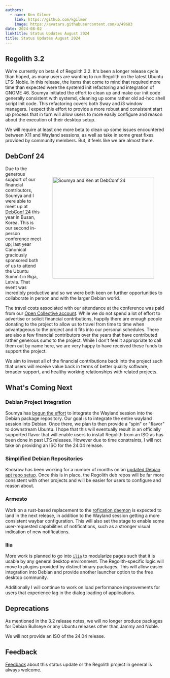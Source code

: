 ```yaml
---
authors:
  - name: Ken Gilmer
    link: https://github.com/kgilmer
    image: https://avatars.githubusercontent.com/u/49683
date: 2024-08-02
linktitle: Status Updates August 2024
title: Status Updates August 2024
---
```


## Regolith 3.2 

We're currently on beta 4 of Regolith 3.2.  It's been a longer release cycle than hoped, as many users are wanting to run Regolith on the latest Ubuntu LTS: Noble.  In this release, the items that come to mind that required more time than expected were the systemd init refactoring and integration of GNOME 46.  Soumya initiated the effort to clean up and make our init code generally consistent with systemd, cleaning up some rather old ad-hoc shell script init code.  This refactoring covers both Sway and i3 window managers.  I expect this effort to provide a more robust and consistent start up process that in turn will allow users to more easily configure and reason about the execution of their desktop setup.

We will require at least one more beta to clean up some issues encountered between X11 and Wayland sessions, as well as take in some great fixes provided by community members.   But, it feels like we are almost there.

## DebConf 24 

<img src="/images/posts/PXL_20240729_102150414.jpg" alt="Soumya and Ken at DebConf 24" title="Soumya and Ken at DebConf 24" width="320" style="float: right; margin: 35px;"/>

Due to the generous support of our financial contributors, Soumya and I were able to meet up at [DebConf 24](https://debconf24.debconf.org/) this year in Busan, Korea.  This is our second in-person conference meet up; last year Canonical graciously sponsored both of us to attend the Ubuntu Summit in Riga, Latvia.  That event was incredibly productive and so we were both keen on further opportunities to collaborate in person and with the larger Debian world.

The travel costs associated with our attendance at the conference was paid from our [Open Collective account](https://opencollective.com/regolith/donate).  While we do not spend a lot of effort to advertise or solicit financial contributions, happily there are enough people donating to the project to allow us to travel from time to time when advantageous to the project and it fits into our personal schedules. There are also a few financial contributors over the years that have contributed rather generous sums to the project.  While I don't feel it appropriate to call them out by name here, we are very happy to have received these funds to support the project.  

We aim to invest all of the financial contributions back into the project such that users will receive value back in terms of better quality software, broader support, and healthy working relationships with related projects.

## What's Coming Next

### Debian Project Integration

Soumya has [begun the effort](https://packages.debian.org/sid/trawld) to integrate the Wayland session into the Debian package repository.  Our goal is to integrate the entire wayland session into Debian.  Once there, we plan to then provide a "spin" or "flavor" to downstream Ubuntu.  I hope that this will eventually result in an officially supported flavor that will enable users to install Regolith from an ISO as has been done in past LTS releases.  However due to time constraints, I will not take on providing an ISO for the 24.04 release.

### Simplified Debian Repositories

Khosrow has been working for a number of months on an [updated Debian apt repo setup](https://github.com/regolith-linux/voulage/pull/38).  Once this is in place, the Regolith deb repos will be far more consistent with other projects and will be easier for users to configure and reason about.

### Armesto

Work on a rust-based replacement to the [rofication daemon](https://github.com/regolith-linux/armesto) is expected to land in the next release, in addition to the Wayland session getting a more consistent waybar configuration.  This will also set the stage to enable some user-requested capabilities of notifications, such as a stronger visual indication of new notifications.

### Ilia

More work is planned to go into [`ilia`](https://github.com/regolith-linux/ilia) to modularize pages such that it is usable by any general desktop environment.  The Regolith-specific logic will move to plugins provided by distinct binary packages.  This will allow easier integration into Debian and provide another launcher option to the free desktop community.

Additionally I will continue to work on load performance improvements for users that experience lag in the dialog loading of applications.

## Deprecations

As mentioned in the 3.2 release notes, we will no longer produce packages for Debian Bullseye or any Ubuntu releases other than Jammy and Noble.  

We will not provide an ISO of the 24.04 release.

## Feedback

[Feedback](https://github.com/orgs/regolith-linux/discussions) about this status update or the Regolith project in general is always welcome.
